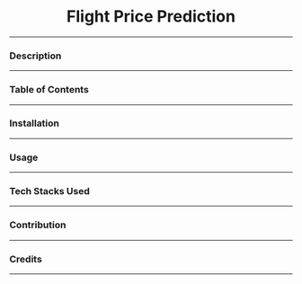 # <center>Flight Price Prediction</center>

<hr>

### Description
<hr>

### Table of Contents
<hr>

### Installation
<hr>

### Usage
<hr>

### Tech Stacks Used
<hr>

### Contribution
<hr>

### Credits
<hr>

